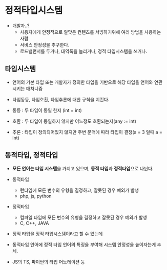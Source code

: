 # 정적타입시스템
- 개발자..?
  - 사용자에게 안정적으로 알맞은 컨텐츠를 서빙하기위해 여러 방법을 사용하는 사람
  - 서비스 안정성을 추구한다.
  - 로드밸런서를 두거나, 대역폭을 늘리거나, 정적 타입시스템을 쓰거나.

## 타입시스템
  - 언어의 기본 타입 또는 개발자가 정의한 타입을 기반으로 해당 타입을 언어와 연관시키는 매처니즘
  - 타입동등, 타입호환, 타입추론에 대한 규칙을 지킨다.  

  - 동등 : 두 타입이 동일 한지 (int = int)
  - 호환 : 두 타입이 동일하지 않지만 어느정도 호환되는지(any := int)
  - 추론 : 타입이 정의되어있지 않지만 주변 문맥에 따라 타입이 결정(a = 3 일때 a = int)

## 동적타입, 정적타입
  - **모든 언어는 타입 시스템**을 가지고 있으며, **동적 타입**과 **정적타입**으로 나뉜다.  

  - 동적타입
    - 런타임에 모든 변수의 유형을 결정하고, 잘못된 경우 예외가 발생
    - php, js, python
  - 정적타입
    - 컴파일 타임에 모든 변수의 유형을 결정하고 잘못된 경우 예외가 발생
    - C, C++, JAVA  

- 정적 타입을 정적 타입시스템이라고 할 수 있는데
- 동적타입 언어에 정적 타입 언어의 특징을 부여해 시스템 안정성을 높이자는게 추세.
- JS의 TS, 파이썬의 타입 어노테이션 등
